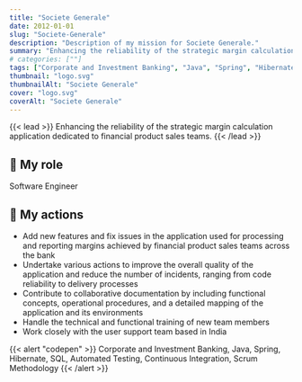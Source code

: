 ```yaml
---
title: "Societe Generale"
date: 2012-01-01
slug: "Societe-Generale"
description: "Description of my mission for Societe Generale."
summary: "Enhancing the reliability of the strategic margin calculation application dedicated to financial product sales teams."
# categories: [""]
tags: ["Corporate and Investment Banking", "Java", "Spring", "Hibernate", "SQL", "Automated Testing", "Continuous Integration", "Scrum Methodology"]
thumbnail: "logo.svg"
thumbnailAlt: "Societe Generale"
cover: "logo.svg"
coverAlt: "Societe Generale"
---
```


{{< lead >}}
Enhancing the reliability of the strategic margin calculation application dedicated to financial product sales teams.
{{< /lead >}}

## :necktie: My role

Software Engineer

## :dart: My actions

* Add new features and fix issues in the application used for processing and reporting margins
achieved by financial product sales teams across the bank
* Undertake various actions to improve the overall quality of the application and reduce the number of incidents, 
ranging from code reliability to delivery processes
* Contribute to collaborative documentation by including functional concepts, operational procedures, 
and a detailed mapping of the application and its environments
* Handle the technical and functional training of new team members
* Work closely with the user support team based in India

{{< alert "codepen" >}}
Corporate and Investment Banking, Java, Spring, Hibernate, SQL, Automated Testing, Continuous Integration,
Scrum Methodology
{{< /alert >}}
